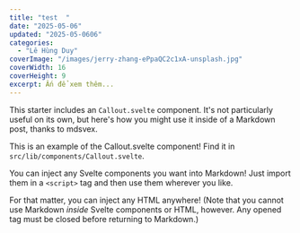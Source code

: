 ```yaml
---
title: "test  "
date: "2025-05-06"
updated: "2025-05-0606"
categories:
  - "Lê Hùng Duy"
coverImage: "/images/jerry-zhang-ePpaQC2c1xA-unsplash.jpg"
coverWidth: 16
coverHeight: 9
excerpt: Ấn để xem thêm...
---
```


<script>
	import Callout from '$lib/components/Callout.svelte';
</script>

This starter includes an `Callout.svelte` component. It's not particularly useful on its own, but here's how you might use it inside of a Markdown post, thanks to mdsvex.

<Callout>
This is an example of the Callout.svelte component! Find it in <code>src/lib/components/Callout.svelte</code>.
</Callout>

You can inject any Svelte components you want into Markdown! Just import them in a `<script>` tag and then use them wherever you like.

For that matter, you can inject any HTML anywhere! (Note that you cannot use Markdown _inside_ Svelte components or HTML, however. Any opened tag must be closed before returning to Markdown.)
